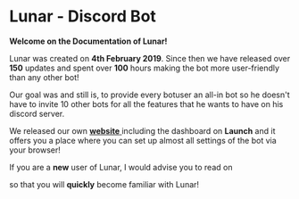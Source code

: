 # Lunar - Discord Bot

**Welcome on the Documentation of Lunar!**

Lunar was created on **4th February 2019**. Since then we have released over **150** updates and spent over **100** hours making the bot more user-friendly than any other bot!

Our goal was and still is, to provide every botuser an all-in bot so he doesn't have to invite 10 other bots for all the features that he wants to have on his discord server.

We released our own [**website** ](http://lunar-labs.io)including the dashboard on **Launch** and it offers you a place where you can set up almost all settings of the bot via your browser!

If you are a **new** user of Lunar, I would advise you to read on

so that you will **quickly** become familiar with Lunar!

